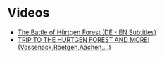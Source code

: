 
# Videos
- [The Battle of Hürtgen Forest (DE - EN Subtitles)](https://www.youtube.com/watch?v=nqYi9i1SXOw)
- [TRIP TO THE HURTGEN FOREST AND MORE! (Vossenack,Roetgen,Aachen,...)](https://www.youtube.com/watch?v=YFpAp_W7-sE)
